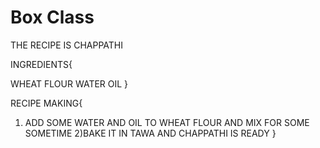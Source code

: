 # Box Class
THE RECIPE IS CHAPPATHI

INGREDIENTS{

WHEAT FLOUR
WATER
OIL
}

RECIPE MAKING{
1) ADD SOME WATER AND OIL TO WHEAT FLOUR AND MIX FOR SOME SOMETIME
2)BAKE IT IN TAWA AND CHAPPATHI IS READY
}
